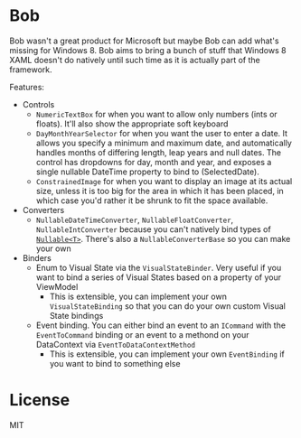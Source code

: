 Bob
===

Bob wasn't a great product for Microsoft but maybe Bob can add what's missing for Windows 8. Bob aims to bring a bunch of stuff that Windows 8 XAML doesn't do natively until such time as it is actually part of the framework.

Features:

* Controls
	* `NumericTextBox` for when you want to allow only numbers (ints or floats). It'll also show the appropriate soft keyboard
	* `DayMonthYearSelector` for when you want the user to enter a date. It allows you specify a minimum and maximum date, and automatically handles months of differing length, leap years and null dates. The control has dropdowns for day, month and year, and exposes a single nullable DateTime property to bind to (SelectedDate).
    * `ConstrainedImage` for when you want to display an image at its actual size, unless it is too big for the area in which it has been placed, in which case you'd rather it be shrunk to fit the space available.
* Converters
	* `NullableDateTimeConverter`, `NullableFloatConverter`, `NullableIntConverter` because you can't natively bind types of [`Nullable<T>`](http://msdn.microsoft.com/en-us/library/b3h38hb0.aspx). There's also a `NullableConverterBase` so you can make your own
* Binders
	* Enum to Visual State via the `VisualStateBinder`. Very useful if you want to bind a series of Visual States based on a property of your ViewModel
		* This is extensible, you can implement your own `VisualStateBinding` so that you can do your own custom Visual State bindings
	* Event binding. You can either bind an event to an `ICommand` with the `EventToCommand` binding or an event to a methond on your DataContext via `EventToDataContextMethod`
		* This is extensible, you can implement your own `EventBinding` if you want to bind to something else

License
===

MIT